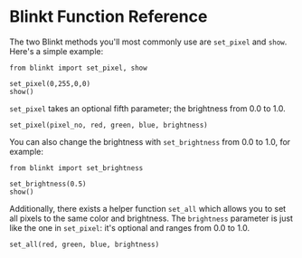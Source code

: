 # Blinkt Function Reference

The two Blinkt methods you'll most commonly use are `set_pixel` and `show`. Here's a simple example:

```
from blinkt import set_pixel, show

set_pixel(0,255,0,0)
show()
```

`set_pixel` takes an optional fifth parameter; the brightness from 0.0 to 1.0.

`set_pixel(pixel_no, red, green, blue, brightness)`

You can also change the brightness with `set_brightness` from 0.0 to 1.0, for example:

```
from blinkt import set_brightness

set_brightness(0.5)
show()
```

Additionally, there exists a helper function `set_all` which allows you to set all pixels to the same color and brightness. The `brightness` parameter is just like the one in `set_pixel`: it's optional and ranges from 0.0 to 1.0.

`set_all(red, green, blue, brightness)`
